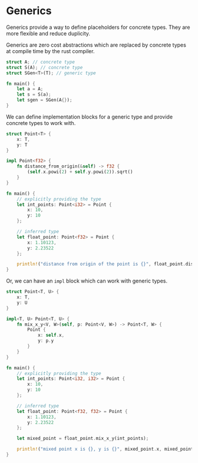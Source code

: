 # Generics

Generics provide a way to define placeholders for concrete types. They are more flexible and reduce duplicity.

Generics are zero cost abstractions which are replaced by concrete types at compile time by the rust compiler.

```rust
struct A; // concrete type
struct S(A); // concrete type
struct SGen<T>(T); // generic type

fn main() {
    let a = A;
    let s = S(a);
    let sgen = SGen(A{});
}
```

We can define implementation blocks for a generic type and provide concrete types to work with.

```rust
struct Point<T> {
    x: T,
    y: T
}

impl Point<f32> {
    fn distance_from_origin(&self) -> f32 {
        (self.x.powi(2) + self.y.powi(2)).sqrt()
    }
}

fn main() {
    // explicitly providing the type
    let int_points: Point<i32> = Point {
        x: 10,
        y: 10
    };

    // inferred type
    let float_point: Point<f32> = Point {
        x: 1.10123,
        y: 2.23522
    };

    println!("distance from origin of the point is {}", float_point.distance_from_origin());
}
```

Or, we can have an `impl` block which can work with generic types.

```rust
struct Point<T, U> {
    x: T,
    y: U
}

impl<T, U> Point<T, U> {
    fn mix_x_y<V, W>(self, p: Point<V, W>) -> Point<T, W> {
        Point {
            x: self.x,
            y: p.y
        }
    }
}

fn main() {
    // explicitly providing the type
    let int_points: Point<i32, i32> = Point {
        x: 10,
        y: 10
    };

    // inferred type
    let float_point: Point<f32, f32> = Point {
        x: 1.10123,
        y: 2.23522
    };

    let mixed_point = float_point.mix_x_y(int_points);

    println!("mixed point x is {}, y is {}", mixed_point.x, mixed_point.y);
}
```